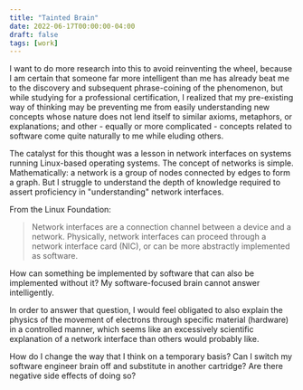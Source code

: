 ```yaml
---
title: "Tainted Brain"
date: 2022-06-17T00:00:00-04:00
draft: false
tags: [work]
---
```


I want to do more research into this to avoid reinventing the wheel, because I
am certain that someone far more intelligent than me has already beat me to
the discovery and subsequent phrase-coining of the phenomenon, but while
studying for a professional certification, I realized that my pre-existing way
of thinking may be preventing me from easily understanding new concepts whose
nature does not lend itself to similar axioms, metaphors, or explanations;
and other - equally or more complicated - concepts related to software come
quite naturally to me while eluding others.

The catalyst for this thought was a lesson in network interfaces on systems
running Linux-based operating systems. The concept of networks is simple.
Mathematically: a network is a group of nodes connected by edges to form a
graph. But I struggle to understand the depth of knowledge required to assert
proficiency in "understanding" network interfaces.

From the Linux Foundation:

> Network interfaces are a connection channel between a device and a network.
> Physically, network interfaces can proceed through a network interface card
> (NIC), or can be more abstractly implemented as software.

How can something be implemented by software that can also be implemented
without it? My software-focused brain cannot answer intelligently.

In order to answer that question, I would feel obligated to also explain the
physics of the movement of electrons through specific material (hardware) in a
controlled manner, which seems like an excessively scientific explanation of a
network interface than others would probably like.

How do I change the way that I think on a temporary basis? Can I switch my
software engineer brain off and substitute in another cartridge? Are there
negative side effects of doing so?
